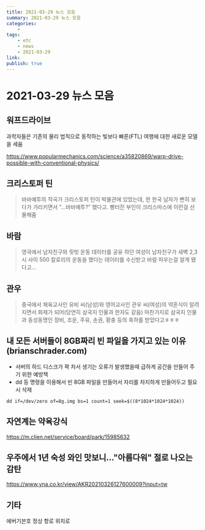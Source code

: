 ```yaml
---
title: 2021-03-29 뉴스 모음
summary: 2021-03-29 뉴스 모음
categories:
    - 
tags:
    - etc
    - news
    - 2021-03-29
link: 
publish: true
---
```


# 2021-03-29 뉴스 모음

## 워프드라이브

과학자들은 기존의 물리 법칙으로 동작하는 빛보다 빠른(FTL) 여행에 대한 새로운 모델을 세움

<https://www.popularmechanics.com/science/a35820869/warp-drive-possible-with-conventional-physics/>

## 크리스토퍼 틴

> 바바예투의 작곡가 크리스토퍼 틴이 박물관에 있었는데, 한 한국 남자가 빤히 보다가 가리키면서 “...바바예투?” 했다고.
> 빵터진 부인이 크리스마스에 이런걸 선물해줌

## 바람

> 영국에서 남자친구와 핏빗 운동 데이터를 공유 하던 여성이 남자친구가 새벽 2,3시 사이 500 칼로리의 운동을 했다는 데이터를 수신받고 바람 피우는걸 알게 됐다고...

## 관우

> 중국에서 체육교사인 유비 씨(남성)와 영어교사인 관우 씨(여성)의 약혼식이 알려지면서 화제가 되어(당연히 삼국지 인물과 한자도 같음) 마찬가지로 삼국지 인물과 동성동명인 장비, 조운, 주유, 손권, 황충 등의 축하를 받았다고ㅎㅎㅎ

## 내 모든 서버들이 8GB짜리 빈 파일을 가지고 있는 이유 (brianschrader.com)

- 서버의 하드 디스크가 꽉 차서 생기는 오류가 발생했을때 급하게 공간을 만들어 주기 위한 예방책
- dd 등 명령을 이용해서 빈 8GB 파일을 만들어서 자리를 차지하게 만들어두고 필요시 삭제

```shell
dd if=/dev/zero of=8g.img bs=1 count=1 seek=$((8*1024*1024*1024))
```

## 자연계는 약육강식

<https://m.clien.net/service/board/park/15985632>

## 우주에서 1년 숙성 와인 맛보니…"아름다워" 절로 나오는 감탄

<https://www.yna.co.kr/view/AKR20210326127600009?input=tw>

## 기타

에버기븐호 정상 항로 위치로
